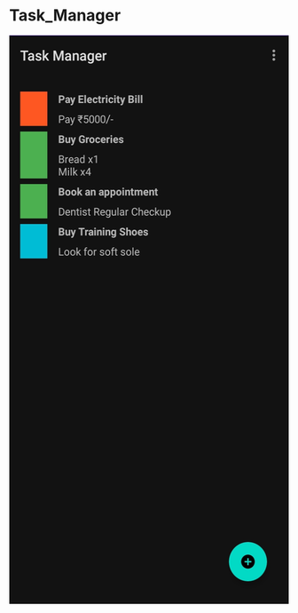 # Task_Manager
<img src="https://github.com/May-Bot05/Task_Manager/blob/master/Working/Task_Manager_1.jpg" width="768" height="1024" />
